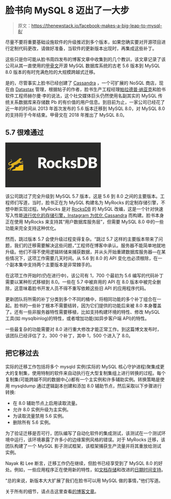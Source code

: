 # 脸书向 MySQL 8 迈出了一大步

> 原文：<https://thenewstack.io/facebook-makes-a-big-leap-to-mysql-8/>

尽量不要将重要基础设施软件的升级推迟到多个版本，如果您确实要对开源项目进行定制代码更改，请做好准备，当软件的更新版本出现时，再集成这些补丁。

这些只是你可能从脸书周四发布的博客文章中收集到的几个教训，该文章记录了该公司从其一直使用的[甲骨文](https://developer.oracle.com/?utm_content=inline-mention)开源 MySQL 数据库系统的古老 5.6 版本到 MySQL 8.0 版本的有时充满危险的大规模跨越式迁移。

是的，尽管事实上脸书已经创建了 [Cassandra](https://thenewstack.io/apache-cassandra-persistent-data-storage-for-scalable-microservices-applications/) ，一个可扩展的 NoSQL 商店，现在由 [Datastax](https://www.datastax.com/?utm_content=inline-mention) 管理，根据帖子的作者，脸书生产工程经理[帕拉德普·纳亚克](https://www.linkedin.com/in/pradeep1288/)和脸书软件工程师赫尔曼·李的说法，这个社交媒体巨头仍然使用名副其实的 MySQL 传统关系数据库来存储数 Pb 的有价值的用户信息。到目前为止，一家公司已经花了近一年的时间从 2013 年首次发布的 5.6 版本迁移到 MySQL 8.0，对 MySQL 8.0 的支持将于今年结束。甲骨文在 2018 年推出了 MySQL 8.0。

## 5.7 很难通过

![](img/39d72d15deca19473bde632a09f1e576.png)

该公司跳过了完全升级到 MySQL 5.7 版本，这是 5.6 到 8.0 之间的主要版本。工程师们写道，当时，脸书正在为 MySQL 构建名为 MyRocks 的定制存储引擎，不想中断实现过程。MyRocks 是对 [RocksDB](https://rocksdb.org/) 的 MySQL 改编，这是一个针对快速写入性能[进行优化的存储引擎，Instagram 为优化 Cassandra](https://thenewstack.io/instagram-supercharges-cassandra-pluggable-rocksdb-storage-engine/) 而构建。脸书本身正在使用 MyRocks 来支持其“用户数据库服务层”，但需要 MySQL 8.0 中的一些功能来完全支持这种优化。

然而，跳过版本 5.7 会使升级过程变得复杂。“跳过 5.7 这样的主要版本带来了问题，我们的迁移需要解决这些问题，”工程师在博客中承认。服务器不能简单地就地升级。他们不得不使用逻辑转储来捕获数据，并从头开始重建数据库服务器—在某些情况下，这项工作需要几天时间。从 5.6 到 8.0 的 API 变化也必须根除，在一个副本集中支持两个主要版本是非常棘手的。

在这项工作开始时(仍在进行中)，该公司有 1，700 个最初为 5.6 编写的代码补丁需要以某种形式移植到 8.0。一些在 5.7 中被弃用的 API 在 8.0 版本中被完全删除，这意味着脸书开发人员不得不重写依赖这些旧 API 的应用程序代码。

更新团队将所需的补丁分类到多个不同的桶中，将相同功能的多个补丁组合在一起。脸书的一些补丁根本不需要结转，因为它们提供的功能后来被 8.0 本身覆盖了。还有一些非服务器特性需要移植，比如支持构建环境的特性、修改 MySQL 工具(如 mysqlbinlog)的特性，或者增加功能(如异步客户端 API)的特性。

一些最复杂的功能需要对 8.0 进行重大修改才能正常工作。到这篇博文发布时，该团队已经评估了 2，300 个补丁，其中 1，500 个进入了 8.0。

## 把它移过去

实际的迁移工作包括将多个 mysqld 实例(实际的 MySQL 核心守护进程)聚集成更大的复制集，使用特制的软件来自动执行在大型复制集组上进行转换的过程。每个复制集(可能跨越不同的数据中心)都有一个主实例和许多辅助实例。转换策略是使用 mysqldump 通过逻辑副本创建和添加 8.0 辅助节点，然后采取以下步骤进行转换:

*   在 8.0 辅助节点上启用读取流量。
*   允许 8.0 实例升级为主实例。
*   为读取流量禁用 5.6 实例。
*   删除所有 5.6 实例。

为了验证迁移是否可行，团队编写了自动化软件的集成测试，该测试在一个测试环境中运行，该环境暴露了许多小的边缘案例风格的错误。对于 MyRocks 迁移，该团队构建了一个 MySQL 影子测试框架，该框架捕获生产流量并将其重放给测试实例。

Nayak 和 Lee 断言，迁移工作仍在继续，但脸书已经享受到了 MySQL 8.0 的好处。例如，一些应用程序正在使用新的特性，如[文档存储](https://www.mysql.com/products/enterprise/document_store.html)和改进的[日期时间支持](https://dev.mysql.com/doc/refman/8.0/en/mysql-nutshell.html)。

“总的来说，新版本大大扩展了我们在脸书可以用 MySQL 做的事情，”他们写道。

关于所有的细节，请点击这里查看[的博客文章](https://engineering.fb.com/2021/07/22/data-infrastructure/mysql/)。

<svg xmlns:xlink="http://www.w3.org/1999/xlink" viewBox="0 0 68 31" version="1.1"><title>Group</title> <desc>Created with Sketch.</desc></svg>